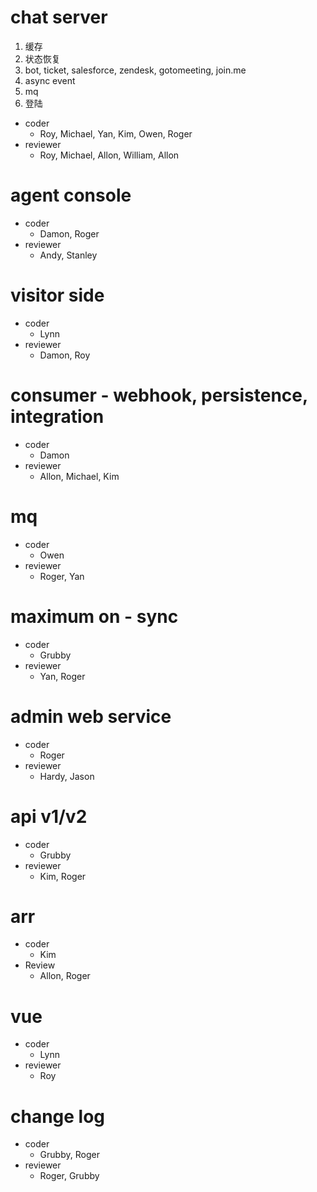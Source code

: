 # chat server
1. 缓存
2. 状态恢复
3. bot, ticket, salesforce, zendesk, gotomeeting, join.me
4. async event
5. mq
6. 登陆

+ coder
	- Roy, Michael, Yan, Kim, Owen, Roger
+ reviewer
	- Roy, Michael, Allon, William, Allon


# agent console 

+ coder
	- Damon, Roger
+ reviewer
	- Andy, Stanley

# visitor side

+ coder
	- Lynn
+ reviewer
	- Damon, Roy

# consumer - webhook, persistence, integration

+ coder
	- Damon
+ reviewer
	- Allon, Michael, Kim


# mq

+ coder
	- Owen
+ reviewer
	- Roger, Yan

# maximum on - sync

+ coder 
	- Grubby
+ reviewer
	- Yan, Roger

# admin web service

+ coder
	- Roger
+ reviewer
	- Hardy, Jason

# api v1/v2

+ coder
	- Grubby
+ reviewer
	- Kim, Roger

# arr

+ coder
	- Kim
+ Review
	- Allon, Roger

# vue

+ coder
	- Lynn
+ reviewer
	- Roy

# change log

+ coder
	- Grubby, Roger
+ reviewer
	- Roger, Grubby
